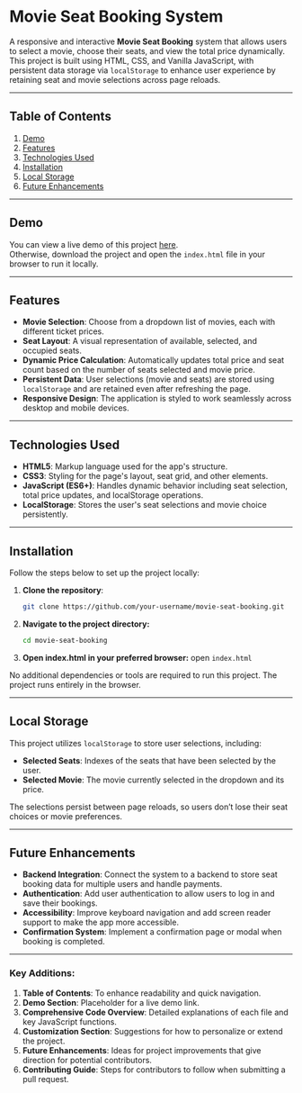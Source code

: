# Movie Seat Booking System

A responsive and interactive **Movie Seat Booking** system that allows users to select a movie, choose their seats, and view the total price dynamically. This project is built using HTML, CSS, and Vanilla JavaScript, with persistent data storage via `localStorage` to enhance user experience by retaining seat and movie selections across page reloads.

---

## Table of Contents
1. [Demo](#demo)
2. [Features](#features)
3. [Technologies Used](#technologies-used)
4. [Installation](#installation)
5. [Local Storage](#local-storage)
6. [Future Enhancements](#future-enhancements)

---

## Demo

You can view a live demo of this project [here](#https://devmaverickmb.github.io/movie-seat-booking/).  
Otherwise, download the project and open the `index.html` file in your browser to run it locally.

---

## Features

- **Movie Selection**: Choose from a dropdown list of movies, each with different ticket prices.
- **Seat Layout**: A visual representation of available, selected, and occupied seats.
- **Dynamic Price Calculation**: Automatically updates total price and seat count based on the number of seats selected and movie price.
- **Persistent Data**: User selections (movie and seats) are stored using `localStorage` and are retained even after refreshing the page.
- **Responsive Design**: The application is styled to work seamlessly across desktop and mobile devices.

---

## Technologies Used

- **HTML5**: Markup language used for the app's structure.
- **CSS3**: Styling for the page's layout, seat grid, and other elements.
- **JavaScript (ES6+)**: Handles dynamic behavior including seat selection, total price updates, and localStorage operations.
- **LocalStorage**: Stores the user's seat selections and movie choice persistently.

---

## Installation

Follow the steps below to set up the project locally:

1. **Clone the repository**:
   ```bash
   git clone https://github.com/your-username/movie-seat-booking.git

2. **Navigate to the project directory:**
   ```bash
   cd movie-seat-booking

3. **Open index.html in your preferred browser:**
   open `index.html`

No additional dependencies or tools are required to run this project. The project runs entirely in the browser.

---

## Local Storage

This project utilizes `localStorage` to store user selections, including:

- **Selected Seats**: Indexes of the seats that have been selected by the user.
- **Selected Movie**: The movie currently selected in the dropdown and its price.

The selections persist between page reloads, so users don’t lose their seat choices or movie preferences.

---

## Future Enhancements

- **Backend Integration**: Connect the system to a backend to store seat booking data for multiple users and handle payments.
- **Authentication**: Add user authentication to allow users to log in and save their bookings.
- **Accessibility**: Improve keyboard navigation and add screen reader support to make the app more accessible.
- **Confirmation System**: Implement a confirmation page or modal when booking is completed.

---

### Key Additions:
1. **Table of Contents**: To enhance readability and quick navigation.
2. **Demo Section**: Placeholder for a live demo link.
3. **Comprehensive Code Overview**: Detailed explanations of each file and key JavaScript functions.
4. **Customization Section**: Suggestions for how to personalize or extend the project.
5. **Future Enhancements**: Ideas for project improvements that give direction for potential contributors.
6. **Contributing Guide**: Steps for contributors to follow when submitting a pull request. 
   
